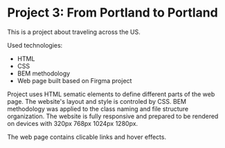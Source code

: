 # Project 3: From Portland to Portland


This is a project about traveling across the US. 

Used technologies:
* HTML
* CSS
* BEM methodology
* Web page built based on Firgma project


Project uses HTML sematic elements to define different parts of the web page. The website's layout and style is controled by CSS. BEM methodology was applied to the class naming and file structure organization. The website is fully responsive and prepared to be rendered on devices with 320px 768px 1024px 1280px.

The web page contains clicable links and hover effects. 
